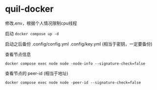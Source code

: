 # quil-docker

修改.env，根据个人情况限制cpu线程

启动
`docker compose up -d`

启动之后备份 .config/config.yml .config/key.yml (相当于密钥，一定要备份)

查看节点信息

`docker compose exec node node -node-info --signature-check=false`

查看节点的 peer-id (相当于地址)

`docker compose exec node node -peer-id --signature-check=false`
